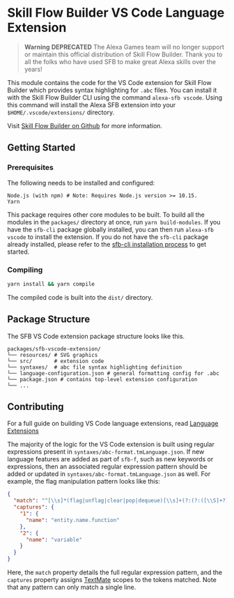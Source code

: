 # Skill Flow Builder VS Code Language Extension

> **Warning**
> **DEPRECATED** The Alexa Games team will no longer support or maintain this official distribution of Skill Flow Builder. Thank you to all the folks who have used SFB to make great Alexa skills over the years!


This module contains the code for the VS Code extension for Skill Flow Builder
which provides syntax highlighting for `.abc` files. You can install it with
the Skill Flow Builder CLI using the command `alexa-sfb vscode`. Using this
command will install the Alexa SFB extension into your `$HOME/.vscode/extensions/`
directory.

Visit [Skill Flow Builder on Github](https://github.com/alexa-games/skill-flow-builder)
for more information.

## Getting Started

### Prerequisites

The following needs to be installed and configured:

```preformatted
Node.js (with npm) # Note: Requires Node.js version >= 10.15.
Yarn
```

This package requires other core modules to be built. To build all the
modules in the `packages/` directory at once, run `yarn build-modules`. If you
have the `sfb-cli` package globally installed, you can then run `alexa-sfb vscode`
to install the extension. If you do not have the `sfb-cli` package already
installed, please refer to the [sfb-cli installation process](../packages/sfb-cli)
to get started.

### Compiling

```sh
yarn install && yarn compile
```

The compiled code is built into the `dist/` directory.

## Package Structure

The SFB VS Code extension package structure looks like this.

```preformatted
packages/sfb-vscode-extension/
└── resources/ # SVG graphics
└── src/       # extension code
└── syntaxes/  # abc file syntax highlighting definition
└── language-configuration.json # general formatting config for .abc
└── package.json # contains top-level extension configuration
└── ...
```

## Contributing

For a full guide on building VS Code language extensions, read [Language Extensions](https://code.visualstudio.com/api/language-extensions/overview)

The majority of the logic for the VS Code extension is built using regular
expressions present in `syntaxes/abc-format.tmLanguage.json`. If new language
features are added as part of `sfb-f`, such as new keywords or expressions, then
an associated regular expression pattern should be added or updated in
`syntaxes/abc-format.tmLanguage.json` as well. For example, the flag
manipulation pattern looks like this:

```json
{
  "match": "^[\\s]*(flag|unflag|clear|pop|dequeue)[\\s]+(?:(?:([\\S]+?))(?=,[\\s]*$|\\.[\\s]*$|$))?",
  "captures": {
    "1": {
      "name": "entity.name.function"
    },
    "2": {
      "name": "variable"
    }
  }
}
```

Here, the `match` property details the full regular expression pattern, and the
`captures` property assigns [TextMate](https://macromates.com/manual/en/language_grammars)
scopes to the tokens matched. Note that any pattern can only match a single line.
